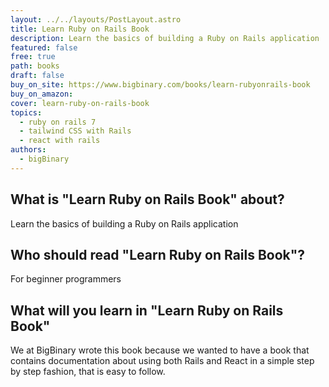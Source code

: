 ```yaml
---
layout: ../../layouts/PostLayout.astro
title: Learn Ruby on Rails Book
description: Learn the basics of building a Ruby on Rails application
featured: false
free: true
path: books
draft: false
buy_on_site: https://www.bigbinary.com/books/learn-rubyonrails-book
buy_on_amazon:
cover: learn-ruby-on-rails-book
topics:
  - ruby on rails 7
  - tailwind CSS with Rails
  - react with rails
authors:
  - bigBinary
---
```



## What is "Learn Ruby on Rails Book" about?
Learn the basics of building a Ruby on Rails application

## Who should read "Learn Ruby on Rails Book"?
For beginner programmers

## What will you learn in "Learn Ruby on Rails Book"
We at BigBinary wrote this book because we wanted to have a book that contains documentation about using both Rails and React in a simple step by step fashion, that is easy to follow.
